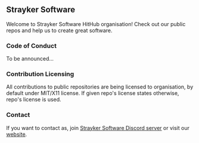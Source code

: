 ## Strayker Software

Welcome to Strayker Software HitHub organisation! Check out our public repos and help us to create great software.

### Code of Conduct

To be announced...

### Contribution Licensing

All contributions to public repositories are being licensed to organisation, by default under MIT/X11 license.
If given repo's license states otherwise, repo's license is used.

### Contact

If you want to contact as, join [Strayker Software Discord server](https://discord.gg/ytdkCVD) or visit our [website](https://straykersoftware.pl).
